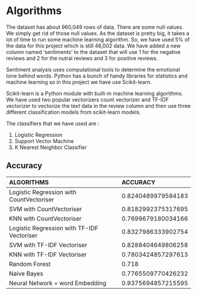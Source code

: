 
# Algorithms

The dataset has about 960,049 rows of data. There are some null values. We simply  get rid of those null values.
As the dataset is pretty big, it takes a lot of time to run some machine learning algorithm. So, we have used 5% of the data for this project which is still 48,002 data.
We have added a new column named ‘sentiments’ to the dataset that will use 1 for the negative reviews and 2 for the nutral reviews and 3 for positive reviews.
 
Sentiment analysis uses computational tools to determine the emotional tone behind words. Python has a bunch of handy libraries for statistics and machine learning so in this project we have use Scikit-learn.

Scikit-learn is a Python module with built-in machine learning algorithms.
We have used two popular vectorizers  count vectorizer and TF-IDF vectorizer to vectorize the text data in the review column and then use three different classification models from scikit-learn models. 

The classifiers that we have used are :
 1. Logistic Regression  
 2. Support Vector Machine 
 3. K Nearest Neighbor Classifier


## Accuracy
| ALGORITHMS|ACCURACY|
|:-----------------|:---|
|Logistic Regression with CountVectoriser |0.8240489979584183|
|SVM with CountVectoriser|0.8182992375317695|
|KNN with CountVectoriser|0.7699679180034166|
|Logistic Regression with TF-IDF Vectoriser|0.8327986333902754|
|SVM with TF-IDF Vectoriser|0.8288404649806258|
|KNN with TF-IDF Vectoriser|0.7803424857297613|
|Random Forest|0.718|
|Naive Bayes|0.7765509770426232|
|Neural Network + word Embedding | 0.9375694857215595|
